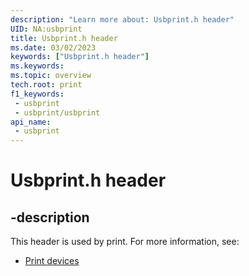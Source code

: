 ```yaml
---
description: "Learn more about: Usbprint.h header"
UID: NA:usbprint
title: Usbprint.h header
ms.date: 03/02/2023
keywords: ["Usbprint.h header"]
ms.keywords: 
ms.topic: overview
tech.root: print
f1_keywords:
 - usbprint
 - usbprint/usbprint
api_name:
 - usbprint
---
```


# Usbprint.h header

## -description

This header is used by print. For more information, see:

- [Print devices](../_print/index.md)
